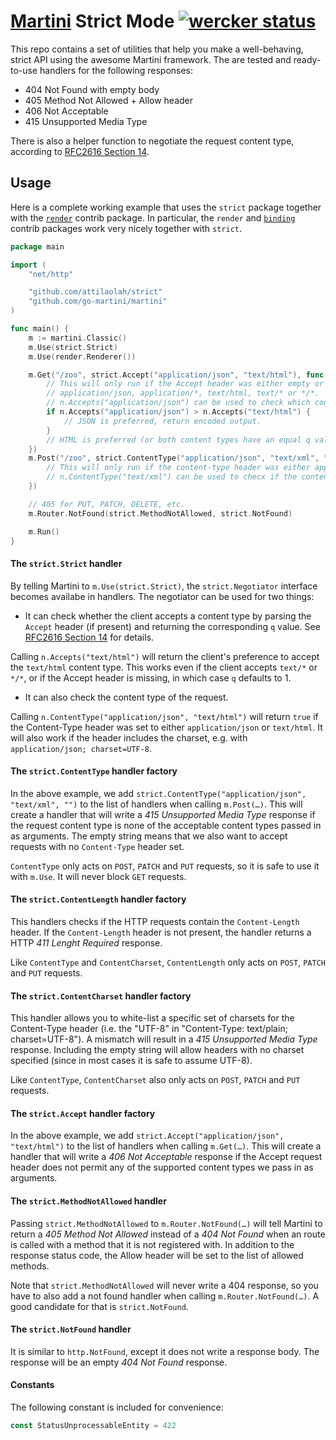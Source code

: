 # [Martini][1] Strict Mode [![wercker status](https://app.wercker.com/status/3adeb16c006087c9a999da4084288241/s/ "wercker status")](https://app.wercker.com/project/bykey/3adeb16c006087c9a999da4084288241)


[1]: //github.com/go-martini/martini

This repo contains a set of utilities that help you make a well-behaving,
strict API using the awesome Martini framework. The are tested and ready-to-use
handlers for the following responses:

* 404 Not Found with empty body
* 405 Method Not Allowed + Allow header
* 406 Not Acceptable
* 415 Unsupported Media Type

There is also a helper function to negotiate the request content type,
according to [RFC2616 Section 14][4].


## Usage

Here is a complete working example that uses the `strict` package together with
the [`render`][2] contrib package. In particular, the `render` and [`binding`][3]
contrib packages work very nicely together with `strict`.

[2]: https://github.com/martini-contrib/render
[3]: https://github.com/martini-contrib/binding

```go
package main

import (
	"net/http"

	"github.com/attilaolah/strict"
	"github.com/go-martini/martini"
)

func main() {
	m := martini.Classic()
	m.Use(strict.Strict)
	m.Use(render.Renderer())

	m.Get("/zoo", strict.Accept("application/json", "text/html"), func(n strict.Negotiator) {
		// This will only run if the Accept header was either empty or included
		// application/json, application/*, text/html, text/* or */*.
		// n.Accepts("application/json") can be used to check which content type is preferred.
		if n.Accepts("application/json") > n.Accepts("text/html") {
			// JSON is preferred, return encoded output.
		}
		// HTML is preferred (or both content types have an equal q value), render template.
	})
	m.Post("/zoo", strict.ContentType("application/json", "text/xml", ""), func(n strict.Negotiator) {
		// This will only run if the content-type header was either application/json, text/xml or empty.
		// n.ContentType("text/xml") can be used to checx if the content type was xml.
	})

	// 405 for PUT, PATCH, DELETE, etc.
	m.Router.NotFound(strict.MethodNotAllowed, strict.NotFound)

	m.Run()
}
```


#### The `strict.Strict` handler

By telling Martini to `m.Use(strict.Strict)`, the `strict.Negotiator` interface
becomes availabe in handlers. The negotiator can be used for two things:

* It can check whether the client accepts a content type by parsing the
  `Accept` header (if present) and returning the corresponding `q` value. See
  [RFC2616 Section 14][4] for details.

[4]: http://www.w3.org/Protocols/rfc2616/rfc2616-sec14.html

Calling `n.Accepts("text/html")` will return the client's preference to accept
the `text/html` content type. This works even if the client accepts `text/*` or
`*/*`, or if the Accept header is missing, in which case `q` defaults to 1.

* It can also check the content type of the request.

Calling `n.ContentType("application/json", "text/html")` will return `true` if
the Content-Type header was set to either `application/json` or `text/html`. It
will also work if the header includes the charset, e.g. with `application/json;
charset=UTF-8`.


#### The `strict.ContentType` handler factory

In the above example, we add `strict.ContentType("application/json",
"text/xml", "")` to the list of handlers when calling `m.Post(…)`.
This will create a handler that will write a *415 Unsupported Media Type*
response if the request content type is none of the acceptable content types
passed in as arguments. The empty string means that we also want to accept
requests with no `Content-Type` header set.

`ContentType` only acts on `POST`, `PATCH` and `PUT` requests, so it is safe to
use it with `m.Use`. It will never block `GET` requests.

#### The `strict.ContentLength` handler factory

This handlers checks if the HTTP requests contain the `Content-Length` header.
If the `Content-Length` header is not present, the handler returns a HTTP *411 Lenght Required*
response.

Like `ContentType` and `ContentCharset`, `ContentLength` only acts
 on `POST`, `PATCH` and `PUT` requests.

#### The `strict.ContentCharset` handler factory

This handler allows you to white-list a specific set of charsets for the
Content-Type header (i.e. the "UTF-8" in "Content-Type: text/plain;
charset=UTF-8"). A mismatch will result in a *415 Unsupported Media Type*
response. Including the empty string will allow headers with no charset
specified (since in most cases it is safe to assume UTF-8).

Like `ContentType`, `ContentCharset` also only acts on `POST`, `PATCH` and
`PUT` requests.


#### The `strict.Accept` handler factory

In the above example, we add `strict.Accept("application/json", "text/html")`
to the list of handlers when calling `m.Get(…)`. This will create a handler
that will write a *406 Not Acceptable* response if the Accept request header
does not permit any of the supported content types we pass in as arguments.


#### The `strict.MethodNotAllowed` handler

Passing `strict.MethodNotAllowed` to `m.Router.NotFound(…)` will tell Martini
to return a *405 Method Not Allowed* instead of a *404 Not Found* when an route
is called with a method that it is not registered with. In addition to the
response status code, the Allow header will be set to the list of allowed
methods.

Note that `strict.MethodNotAllowed` will never write a 404 response, so you
have to also add a not found handler when calling `m.Router.NotFound(…)`.
A good candidate for that is `strict.NotFound`.


#### The `strict.NotFound` handler

It is similar to `http.NotFound`, except it does not write a response body. The
response will be an empty *404 Not Found* response.


#### Constants


The following constant is included for convenience:

```go
const StatusUnprocessableEntity = 422
```
